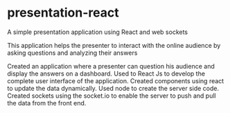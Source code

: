 # presentation-react
A simple presentation application using React and web sockets

This application helps the presenter to interact with the online audience by asking questions and analyzing their answers

Created an application where a presenter can question his audience and display the answers on a dashboard.
Used to React Js to develop the complete user interface of the application.
Created components using react to update the data dynamically.
Used node to create the server side code.
Created sockets using the socket.io to enable the server to push and pull the data from the front end.
